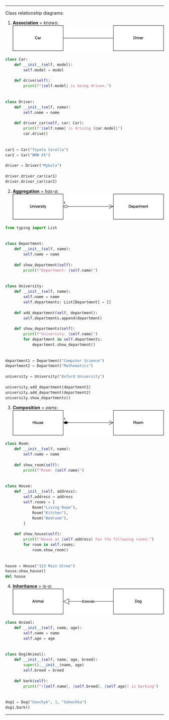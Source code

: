 - - -
Class relationship diagrams:
1. __Association__ = _knows_:
![association](/images/class_interactions/association.png)
```python
class Car:
    def __init__(self, model):
        self.model = model

    def drive(self):
        print(f"{self.model} is being driven.")


class Driver:
    def __init__(self, name):
        self.name = name

    def driver_car(self, car: Car):
        print(f"{self.name} is driving {car.model}")
        car.drive()


car1 = Car("Toyota Corolla")
car2 = Car("BMW X5")

driver = Driver("Mykola")

driver.driver_car(car1)
driver.driver_car(car2)
```
2. __Aggregation__ = _has-a_:
![aggregation](/images/class_interactions/aggregation.png)
```python
from typing import List


class Department:
    def __init__(self, name):
        self.name = name

    def show_department(self):
        print(f"Department: {self.name}")


class University:
    def __init__(self, name):
        self.name = name
        self.departments: List[Department] = []

    def add_department(self, department):
        self.departments.append(department)

    def show_departments(self):
        print(f"University: {self.name}")
        for department in self.departments:
            department.show_department()


department1 = Department("Computer Science")
department2 = Department("Mathematics")

university = University("Oxford University")

university.add_department(department1)
university.add_department(department2)
university.show_departments()
```
3. __Composition__ = _owns_:
![composition](/images/class_interactions/composition.png)
```python
class Room:
    def __init__(self, name):
        self.name = name

    def show_room(self):
        print(f"Room: {self.name}")


class House:
    def __init__(self, address):
        self.address = address
        self.rooms = [
            Room("Living Room"),
            Room("Kitchen"),
            Room("Bedroom"),
        ]

    def show_house(self):
        print(f"House at {self.address} has the following rooms:")
        for room in self.rooms:
            room.show_room()


house = House("123 Main Stree")
house.show_house()
del house
```
4. __Inheritance__ = _is-a_:
![inheritance](/images/class_interactions/inheritance.png)
```python
class Animal:
    def __init__(self, name, age):
        self.name = name
        self.age = age


class Dog(Animal):
    def __init__(self, name, age, breed):
        super().__init__(name, age)
        self.breed = breed

    def bark(self):
        print(f"({self.name}, {self.breed}, {self.age}) is barking")


dog1 = Dog("Gavchyk", 3, "Sobachka")
dog1.bark()
```
- - -
